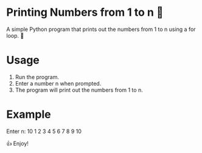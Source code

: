 # Printing Numbers from 1 to n 🤔

A simple Python program that prints out the numbers from 1 to n using a for loop. 🚀

# Usage
1. Run the program.
2. Enter a number n when prompted.
3. The program will print out the numbers from 1 to n.

# Example

Enter n: 10
1 2 3 4 5 6 7 8 9 10 


👍 Enjoy! 